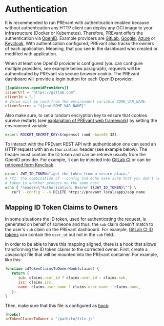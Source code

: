 # Authentication

It is recommended to run PREvant with authentication enabled because without
authentication any HTTP client can deploy any OCI image to your infrastructure
(Docker or Kubernetes). Therefore, PREvant offers the authentication via
[OpenID]. Example providers are [GitLab], [Google], [Azure] or [Keycloak]. With
authentication configured, PREvant also tracks the owners of each application.
Meaning, that you see in the dashboard who created or modified with application.

When at least one OpenID provider is configured (you can configure multiple
providers, see example below paragraph), requests will be authenticated by
PREvant via secure browser cookie. The PREvant dashboard will provide a login
button for each OpenID provider.

```toml
[[apiAccess.openidProviders]]
issuerUrl = "https://gitlab.com"
clientId = "…"
# Value will be read from the environment variable SOME_VAR_NAME.
clientSecret = "${env:SOME_VAR_NAME}"
```

Also make sure, to set a random encryption key to ensure that cookies survive
restarts (see [explanation of PREvant web framework][Rocket-Cookie-Encryption])
by setting the environment variable.

```bash
export ROCKET_SECRET_KEY=$(openssl rand -base64 32)
```

To interact with the PREvant REST API with authentication one can send an HTTP
request with an `Authorization` header (see example below). The header must
contain the ID token and can be retrieve usually from the OpenID provider. For
example, it can be injected into [GitLab CI][GitLab CI ID Token] or can be
[retrieved form Keycloak](https://stackoverflow.com/a/77880906/5088458).

```bash
export JWT_ID_TOKEN="…get the token from a secure place…"
# FYI: the combination of --config and echo make sure that you don't leak the
# token to another process on the same host
echo { "header=\"Authorization: Bearer ${JWT_ID_TOKEN}\""} \
   curl --config - -X DELETE https://prevant.local/apps/app_name
```

## Mapping ID Token Claims to Owners

In some situations the ID token, used for authenticating the request, is
generated on behalf of someone and thus, the `sub` claim doesn't match to the
user's `sub` claim on the PREvant dashboard. For example, [GitLab CI ID
tokens][GitLab CI ID Token] can contain the `user_id` but not in the `sub`
field.

In order to be able to have this mapping aligned, there is a hook that allows
transforming the ID token claims to the corrected owner. First, create a
Javascript file that will be mounted into the PREvant container. For example,
like this:

```javascript
function idTokenClaimsToOwnerHook(claims) {
   return {
      sub: claims.user_id ? claims.user_id : claims.sub,
      iss: claims.iss,
      name: claims.user_name ? claims.user_name : claims.name,
   };
}
```
Then, make sure that this file is configured as [hook](hooks.md):

```toml
[hooks]
idTokenClaimsToOwner = "/path/to/file.js"
```


[OpenID]: https://openid.net/
[Rocket-Cookie-Encryption]: https://api.rocket.rs/v0.5/rocket/http/struct.CookieJar#encryption-key
[Azure]: https://learn.microsoft.com/en-us/entra/identity-platform/v2-protocols-oidc
[Google]: https://developers.google.com/identity/openid-connect/openid-connect
[GitLab]: https://docs.gitlab.com/integration/openid_connect_provider/
[GitLab CI ID Token]: https://docs.gitlab.com/ci/yaml/#id_tokens
[Keycloak]: https://www.keycloak.org/
